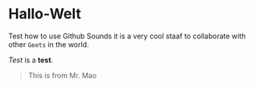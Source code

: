 
# Hallo-Welt
Test how to use Github
Sounds it is a very cool staaf to collaborate with other `Geets` in the world.

*Test* is a **test**.
> This is from Mr. Mao
